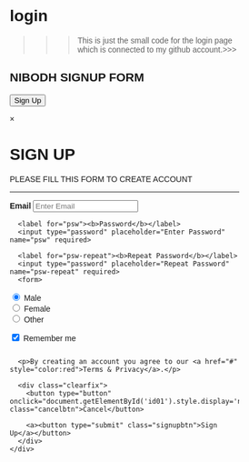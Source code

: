 # login
>>>This is just the small code for the login page which is connected to my github account.>>>
<!DOCTYPE html>
<html>
<style>
body {font-family: Arial, Helvetica, sans-serif;}
* {box-sizing: border-box;}

/* Full-width input fields */
input[type=text], input[type=password] {
  width: 100%;
  padding: 15px;
  margin: 5px 0 22px 0;
  display: inline-block;
  border: none;
  background: #f1f1f1;
}

/* Add a background color when the inputs get focus */
input[type=text]:focus, input[type=password]:focus {
  background-color: #ddd;
  outline: none;
}

/* Set a style for all buttons */
button {
  background-color: #4CAF50;
  color: white;
  padding: 14px 20px;
  margin: 8px 0;
  border: none;
  cursor: pointer;
  width: 100%;
  opacity: 0.9;
}

button:hover {
  opacity:1;
}

/* Extra styles for the cancel button */
.cancelbtn {
  padding: 14px 20px;
  background-color: #f44336;
}

/* Float cancel and signup buttons and add an equal width */
.cancelbtn, .signupbtn {
  float: left;
  width: 50%;
}

/* Add padding to container elements */
.container {
  padding: 16px;
}

/* The Modal (background) */
.modal {
  display: none; /* Hidden by default */
  position: fixed; /* Stay in place */
  z-index: 1; /* Sit on top */
  left: 0;
  top: 0;
  width: 100%; /* Full width */
  height: 100%; /* Full height */
  overflow: auto; /* Enable scroll if needed */
  background-color: #474e5d;
  padding-top: 50px;
}

/* Modal Content/Box */
.modal-content {
  background-color: #fefefe;
  margin: 5% auto 15% auto; /* 5% from the top, 15% from the bottom and centered */
  border: 1px solid #888;
  width: 80%; /* Could be more or less, depending on screen size */
}

/* Style the horizontal ruler */
hr {
  border: 1px solid #f1f1f1;
  margin-bottom: 25px;
}
 
/* The Close Button (x) */
.close {
  position: absolute;
  right: 35px;
  top: 15px;
  font-size: 40px;
  font-weight: bold;
  color: #f1f1f1;
}

.close:hover,
.close:focus {
  color: #f44336;
  cursor: pointer;
}

/* Clear floats */
.clearfix::after {
  content: "";
  clear: both;
  display: table;
}

/* Change styles for cancel button and signup button on extra small screens */
@media screen and (max-width: 300px) {
  .cancelbtn, .signupbtn {
     width: 100%;
  }
}
</style>
<body>

<h2>NIBODH SIGNUP FORM</h2>

<button onclick="document.getElementById('id01').style.display='block'" style="width:auto;">Sign Up</button>

<div id="id01" class="modal">
  <span onclick="document.getElementById('id01').style.display='none'" class="close" title="Close Modal">&times;</span>
  <form class="modal-content" action="https://github.com/utssav">
    <div class="container">
      <h1>SIGN UP</h1>
      <p>PLEASE FILL THIS FORM TO CREATE ACCOUNT</p>
      <hr>
      <label for="email"><b>Email</b></label>
      <input type="text" placeholder="Enter Email" name="email" required>

      <label for="psw"><b>Password</b></label>
      <input type="password" placeholder="Enter Password" name="psw" required>

      <label for="psw-repeat"><b>Repeat Password</b></label>
      <input type="password" placeholder="Repeat Password" name="psw-repeat" required>
      <form>
  <input type="radio" name="gender" value="male" checked> Male<br>
  <input type="radio" name="gender" value="female"> Female<br>
  <input type="radio" name="gender" value="other"> Other
</form> 
      <label>
        <input type="checkbox" checked="checked" name="remember" style="margin-bottom:15px"> Remember me
      </label>

      <p>By creating an account you agree to our <a href="#" style="color:red">Terms & Privacy</a>.</p>

      <div class="clearfix">
        <button type="button" onclick="document.getElementById('id01').style.display='none'" class="cancelbtn">Cancel</button>

        <a><button type="submit" class="signupbtn">Sign Up</a></button>
      </div>
    </div>
  </form>
</div>

<script>
// Get the modal
var modal = document.getElementById('id01');

// When the user clicks anywhere outside of the modal, close it
window.onclick = function(event) {
  if (event.target == modal) {
    modal.style.display = "none";
  }
}
</script>

</body>
</html>
